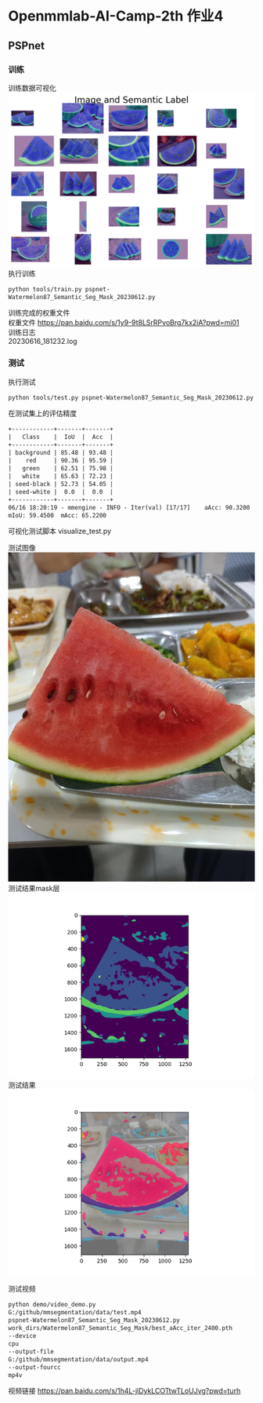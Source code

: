 # Openmmlab-AI-Camp-2th 作业4
## PSPnet

### 训练
训练数据可视化
![](https://github.com/xiaomile/Openmmlab-AI-Camp-2th/blob/main/%E4%BD%9C%E4%B8%9A4/train_visualize.png)  
执行训练  
```
python tools/train.py pspnet-Watermelon87_Semantic_Seg_Mask_20230612.py
```  
训练完成的权重文件  
权重文件 https://pan.baidu.com/s/1y9-9t8LSrRPvoBrg7kx2iA?pwd=mi01  
训练日志  
20230616_181232.log  

### 测试  
执行测试  
```
python tools/test.py pspnet-Watermelon87_Semantic_Seg_Mask_20230612.py
```  
在测试集上的评估精度
```
+------------+-------+-------+  
|   Class    |  IoU  |  Acc  |  
+------------+-------+-------+  
| background | 85.48 | 93.48 |  
|    red     | 90.36 | 95.59 |  
|   green    | 62.51 | 75.98 |  
|   white    | 65.63 | 72.23 |  
| seed-black | 52.73 | 54.05 |  
| seed-white |  0.0  |  0.0  |  
+------------+-------+-------+  
06/16 18:20:19 - mmengine - INFO - Iter(val) [17/17]    aAcc: 90.3200  mIoU: 59.4500  mAcc: 65.2200  
```

可视化测试脚本
visualize_test.py  

测试图像  
![](https://github.com/xiaomile/Openmmlab-AI-Camp-2th/blob/main/%E4%BD%9C%E4%B8%9A4/test_watermelon.jpg)  
测试结果mask层  
![](https://github.com/xiaomile/Openmmlab-AI-Camp-2th/blob/main/%E4%BD%9C%E4%B8%9A4/Figure_1.png)  
测试结果  
![](https://github.com/xiaomile/Openmmlab-AI-Camp-2th/blob/main/%E4%BD%9C%E4%B8%9A4/Figure_2.png)  

测试视频  
```
python demo/video_demo.py
G:/github/mmsegmentation/data/test.mp4
pspnet-Watermelon87_Semantic_Seg_Mask_20230612.py
work_dirs/Watermelon87_Semantic_Seg_Mask/best_aAcc_iter_2400.pth
--device
cpu
--output-file
G:/github/mmsegmentation/data/output.mp4
--output-fourcc
mp4v
```
视频链接 https://pan.baidu.com/s/1h4L-jlDykLCOTtwTLoUJvg?pwd=turh  
